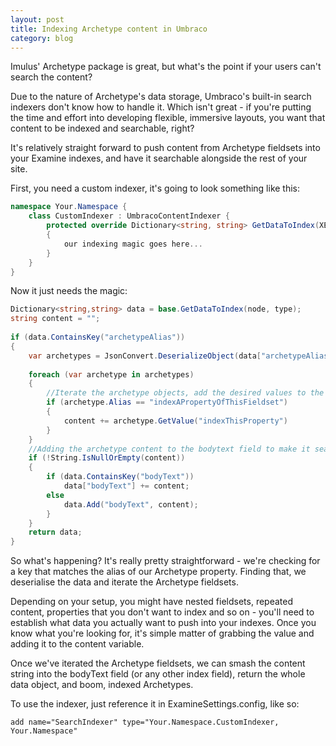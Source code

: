 ```yaml
---
layout: post
title: Indexing Archetype content in Umbraco
category: blog
---
```


Imulus' Archetype package is great, but what's the point if your users can't search the content?

Due to the nature of Archetype's data storage, Umbraco's built-in search indexers don't know how to handle it. Which isn't great - if you're putting the time and effort into developing flexible, immersive layouts, you want that content to be indexed and searchable, right?

It's relatively straight forward to push content from Archetype fieldsets into your Examine indexes, and have it searchable alongside the rest of your site.

First, you need a custom indexer, it's going to look something like this:

```csharp
namespace Your.Namespace {
    class CustomIndexer : UmbracoContentIndexer {
        protected override Dictionary<string, string> GetDataToIndex(XElement node, string type)      
        {
            our indexing magic goes here...
        }
    }
}
```

Now it just needs the magic:

```csharp
Dictionary<string,string> data = base.GetDataToIndex(node, type);
string content = "";      
            
if (data.ContainsKey("archetypeAlias")) 
{
    var archetypes = JsonConvert.DeserializeObject(data["archetypeAlias"]);
         
    foreach (var archetype in archetypes)
    {
        //Iterate the archetype objects, add the desired values to the content variable
        if (archetype.Alias == "indexAPropertyOfThisFieldset") 
        {
            content += archetype.GetValue("indexThisProperty")
        }
    }
    //Adding the archetype content to the bodytext field to make it searchable
    if (!String.IsNullOrEmpty(content))
    {
        if (data.ContainsKey("bodyText"))
            data["bodyText"] += content;
        else
            data.Add("bodyText", content);
        }   
    }
    return data;
}
```

So what's happening? It's really pretty straightforward - we're checking for a key that matches the alias of our Archetype property. Finding that, we deserialise the data and iterate the Archetype fieldsets.

Depending on your setup, you might have nested fieldsets, repeated content, properties that you don't want to index and so on - you'll need to establish what data you actually want to push into your indexes. Once you know what you're looking for, it's simple matter of grabbing the value and adding it to the content variable.

Once we've iterated the Archetype fieldsets, we can smash the content string into the bodyText field (or any other index field), return the whole data object, and boom, indexed Archetypes.

To use the indexer, just reference it in ExamineSettings.config, like so:

```
add name="SearchIndexer" type="Your.Namespace.CustomIndexer, Your.Namespace"
```
